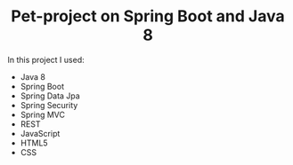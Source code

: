 # <div align="center">Pet-project on Spring Boot and Java 8
In this project I used:
  - Java 8
  - Spring Boot
  - Spring Data Jpa
  - Spring Security
  - Spring MVC
  - REST
  - JavaScript
  - HTML5
  - CSS
